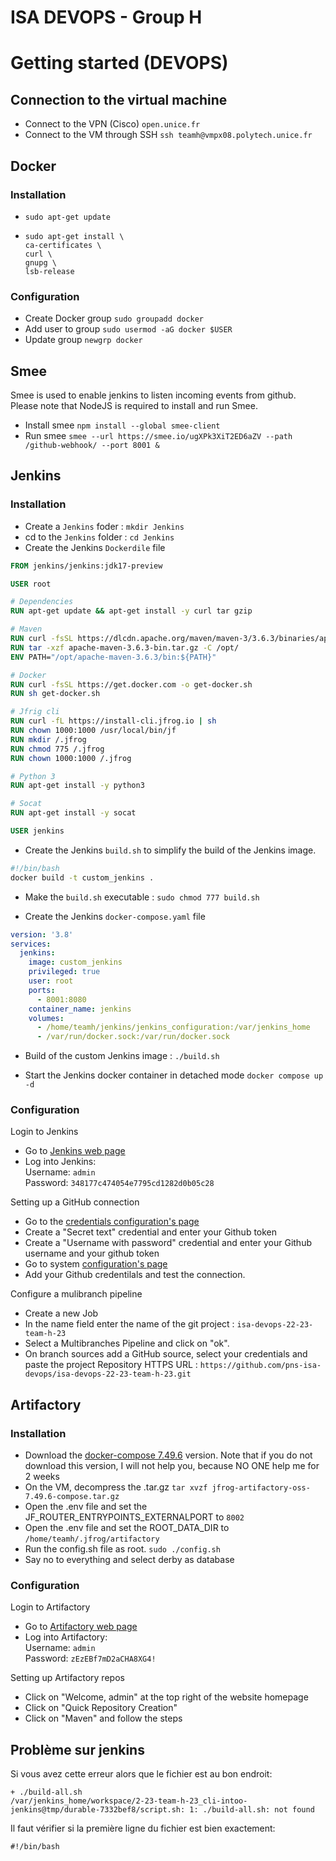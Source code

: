 # ISA DEVOPS - Group H
# Getting started (DEVOPS)
## Connection to the virtual machine
* Connect to the VPN (Cisco) `open.unice.fr`
* Connect to the VM through SSH `ssh teamh@vmpx08.polytech.unice.fr`

## Docker
### Installation 
* `sudo apt-get update`
* ```shell
  sudo apt-get install \
  ca-certificates \
  curl \
  gnupg \
  lsb-release
  ```
  
### Configuration
* Create Docker group `sudo groupadd docker`
* Add user to group `sudo usermod -aG docker $USER`
* Update group `newgrp docker`

## Smee
Smee is used to enable jenkins to listen incoming events from github. Please note that NodeJS is required to install and run Smee.
* Install smee `npm install --global smee-client`
* Run smee `smee --url https://smee.io/ugXPk3XiT2ED6aZV --path /github-webhook/ --port 8001 &` 

## Jenkins
### Installation
* Create a `Jenkins` foder : `mkdir Jenkins`
* cd to the `Jenkins` folder : `cd Jenkins`
* Create the Jenkins `Dockerdile` file
```Dockerfile
FROM jenkins/jenkins:jdk17-preview

USER root

# Dependencies
RUN apt-get update && apt-get install -y curl tar gzip

# Maven
RUN curl -fsSL https://dlcdn.apache.org/maven/maven-3/3.6.3/binaries/apache-maven-3.6.3-bin.tar.gz -o apache-maven-3.6.3-bin.tar.gz
RUN tar -xzf apache-maven-3.6.3-bin.tar.gz -C /opt/
ENV PATH="/opt/apache-maven-3.6.3/bin:${PATH}"

# Docker
RUN curl -fsSL https://get.docker.com -o get-docker.sh
RUN sh get-docker.sh

# Jfrig cli
RUN curl -fL https://install-cli.jfrog.io | sh
RUN chown 1000:1000 /usr/local/bin/jf
RUN mkdir /.jfrog
RUN chmod 775 /.jfrog
RUN chown 1000:1000 /.jfrog

# Python 3
RUN apt-get install -y python3

# Socat
RUN apt-get install -y socat

USER jenkins
```

* Create the Jenkins `build.sh` to simplify the build of the Jenkins image.
```sh
#!/bin/bash
docker build -t custom_jenkins .
```

* Make the `build.sh` executable : `sudo chmod 777 build.sh`

* Create the Jenkins `docker-compose.yaml` file
```yaml
version: '3.8'
services:
  jenkins:
    image: custom_jenkins
    privileged: true
    user: root
    ports:
      - 8001:8080
    container_name: jenkins
    volumes:
      - /home/teamh/jenkins/jenkins_configuration:/var/jenkins_home
      - /var/run/docker.sock:/var/run/docker.sock
```


* Build of the custom Jenkins image : `./build.sh`

* Start the Jenkins docker container in detached mode `docker compose up -d`

### Configuration
Login to Jenkins
* Go to [Jenkins web page](vmpx08.polytech.unice.fr:8001)
* Log into Jenkins: <br>
Username: `admin`<br>
Password: `348177c474054e7795cd1282d0b05c28`

Setting up a GitHub connection
* Go to the [credentials configuration's page](http://vmpx08.polytech.unice.fr:8001/manage/credentials/)
* Create a "Secret text" credential and enter your Github token
* Create a "Username with password" credential and enter your Github username and your github token
* Go to system [configuration's page](http://vmpx08.polytech.unice.fr:8001/configure)
* Add your Github credentilals and test the connection.

Configure a mulibranch pipeline
* Create a new Job
* In the name field enter the name of the git project : `isa-devops-22-23-team-h-23`
* Select a Multibranches Pipeline and click on "ok".
* On branch sources add a GitHub source, select your credentials and paste the project Repository HTTPS URL : `https://github.com/pns-isa-devops/isa-devops-22-23-team-h-23.git`



## Artifactory
### Installation
* Download the [docker-compose 7.49.6](https://releases.jfrog.io/artifactory/bintray-artifactory/org/artifactory/oss/docker/jfrog-artifactory-oss/7.49.6/jfrog-artifactory-oss-7.49.6-compose.tar.gz) version.
Note that if you do not download this version, I will not help you, because NO ONE help me for 2 weeks
* On the VM, decompress the .tar.gz `tar xvzf jfrog-artifactory-oss-7.49.6-compose.tar.gz`
* Open the .env file and set the JF_ROUTER_ENTRYPOINTS_EXTERNALPORT to `8002`
* Open the .env file and set the ROOT_DATA_DIR to `/home/teamh/.jfrog/artifactory`
* Run the config.sh file as root. `sudo ./config.sh`
* Say no to everything and select derby as database

### Configuration
Login to Artifactory
* Go to [Artifactory web page](vmpx08.polytech.unice.fr:8002)
* Log into Artifactory: <br>
Username: `admin`<br>
Password: `zEzEBf7mD2aCHA8XG4!`<br>

Setting up Artifactory repos
* Click on "Welcome, admin" at the top right of the website homepage
* Click on "Quick Repository Creation"
* Click on "Maven" and follow the steps


## Problème sur jenkins
Si vous avez cette erreur alors que le fichier est au bon endroit:
```
+ ./build-all.sh
/var/jenkins_home/workspace/2-23-team-h-23_cli-intoo-jenkins@tmp/durable-7332bef8/script.sh: 1: ./build-all.sh: not found
```
Il faut vérifier si la première ligne du fichier est bien exactement:
```
#!/bin/bash
```
